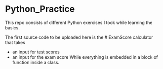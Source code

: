 # Python_Practice
This repo consists of different Python exercises I took while learning the basics.

The first source code to be uploaded here is the # ExamScore calculator that takes
- an input for test scores
- an input for the exam score
While everything is embedded in a block of function inside a class.
